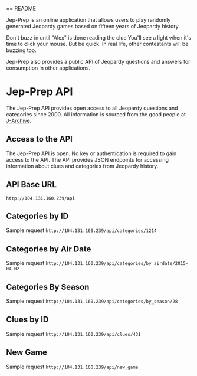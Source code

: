 == README

Jep-Prep is an online application that allows users to play randomly generated Jeopardy games based on fifteen years of Jeopardy history.

Don't buzz in until "Alex" is done reading the clue
You'll see a light when it's time to click your mouse.
But be quick. In real life, other contestants will be buzzing too.

Jep-Prep also provides a public API of Jeopardy questions and answers for consumption in other applications.

Jep-Prep API
============

The Jep-Prep API provides open access to all Jeopardy questions and categories since 2000. All information is sourced from the good people at [J-Archive](http://j-archive.com).

Access to the API
-----------------

The Jep-Prep API is open. No key or authentication is required to gain access to the API. The API provides JSON endpoints for accessing information about clues and categories from Jeopardy history.

API Base URL
------------
`http://104.131.160.239/api`

Categories by ID
----------------
Sample request
`http://104.131.160.239/api/categories/1214`

Categories by Air Date
----------------------
Sample request
`http://104.131.160.239/api/categories/by_airdate/2015-04-02`

Categories By Season
--------------------
Sample request
`http://104.131.160.239/api/categories/by_season/28`

Clues by ID
-----------
Sample request
`http://104.131.160.239/api/clues/431`

New Game
--------
Sample request
`http://104.131.160.239/api/new_game`